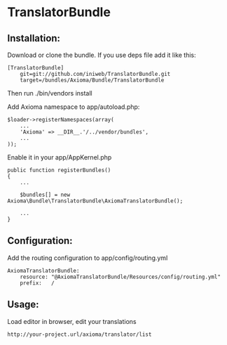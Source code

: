 # TranslatorBundle

## Installation:

Download or clone the bundle. If you use deps file add it like this:

	[TranslatorBundle]
		git=git://github.com/iniweb/TranslatorBundle.git
		target=/bundles/Axioma/Bundle/TranslatorBundle

Then run ./bin/vendors install

Add Axioma namespace to app/autoload.php:

	$loader->registerNamespaces(array(
		...
		'Axioma' => __DIR__.'/../vendor/bundles',
		...
	));


Enable it in your app/AppKernel.php

	public function registerBundles()
	{
		...

        $bundles[] = new Axioma\Bundle\TranslatorBundle\AxiomaTranslatorBundle();

		...
	}


## Configuration:

Add the routing configuration to app/config/routing.yml

    AxiomaTranslatorBundle:
        resource: "@AxiomaTranslatorBundle/Resources/config/routing.yml"
        prefix:   /

## Usage:

Load editor in browser, edit your translations

	http://your-project.url/axioma/translator/list